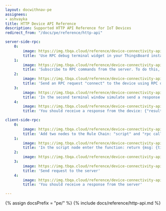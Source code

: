 ```yaml
---
layout: docwithnav-pe
assignees:
- ashvayka
title: HTTP Device API Reference
description: Supported HTTP API Reference for IoT Devices
redirect_from: "/docs/pe/reference/http-api"

server-side-rpc:
    0:
        image: https://img.tbqa.cloud/reference/device-connectivity-apis/server-side-rpc-http-1-pe.png
        title: 'Use RPC debug terminal widget in your ThingsBoard instance'
    1:
        image: https://img.tbqa.cloud/reference/device-connectivity-apis/server-side-rpc-http-2-pe.png
        title: 'Subscribe to RPC commands from the server. To do this, in the first terminal window send GET request with observe flag'
    2:
        image: https://img.tbqa.cloud/reference/device-connectivity-apis/server-side-rpc-http-3-pe.png
        title: 'Send an RPC request "connect" to the device using RPC debug terminal widget'
    3:
        image: https://img.tbqa.cloud/reference/device-connectivity-apis/server-side-rpc-http-4-pe.png
        title: 'In the second terminal window simulate send a response from the device to the server'
    4:
        image: https://img.tbqa.cloud/reference/device-connectivity-apis/server-side-rpc-http-5-pe.png
        title: 'You should receive a response from the device: {"result":"ok"}'

client-side-rpc:
    0:
        image: https://img.tbqa.cloud/reference/device-connectivity-apis/client-side-rpc-1-pe.png
        title: 'Add two nodes to the Rule Chain: "script" and "rpc call reply"'
    1:
        image: https://img.tbqa.cloud/reference/device-connectivity-apis/client-side-rpc-2-pe.png
        title: 'In the script node enter the function: return {msg: {time:String(new Date())}, metadata: metadata, msgType: msgType};'
    2:
        image: https://img.tbqa.cloud/reference/device-connectivity-apis/client-side-rpc-3-pe.png
    3:
        image: https://img.tbqa.cloud/reference/device-connectivity-apis/client-side-rpc-http-4-pe.png
        title: 'Send request to the server'
    4:
        image: https://img.tbqa.cloud/reference/device-connectivity-apis/client-side-rpc-http-5-pe.png
        title: 'You should receive a response from the server'

---
```


{% assign docsPrefix = "pe/" %}
{% include docs/reference/http-api.md %}
